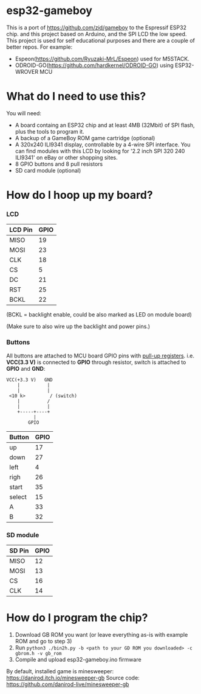 # esp32-gameboy

This is a port of https://github.com/zid/gameboy to the Espressif ESP32 chip. and this project based on Arduino, and the SPI LCD the low speed. This project is used for self educational purposes and there are a couple of better repos. For example:

- Espeon(https://github.com/Ryuzaki-MrL/Espeon) used for M5STACK.
- ODROID-GO(https://github.com/hardkernel/ODROID-GO) using ESP32-WROVER MCU

# What do I need to use this?

You will need:
* A board containg an ESP32 chip and at least 4MB (32Mbit) of SPI flash, plus the tools to program it.
* A backup of a GameBoy ROM game cartridge (optional)
* A 320x240 ILI9341 display, controllable by a 4-wire SPI interface. You can find modules with this LCD by
looking for '2.2 inch SPI 320 240 ILI9341' on eBay or other shopping sites.
* 8 GPIO buttons and 8 pull resistors
* SD card module (optional)

# How do I hoop up my board?

### LCD

| LCD Pin | GPIO |
| ------- | ---- |
| MISO    |  19  |
| MOSI    |  23  |
| CLK     |  18  |
| CS      |   5  |
| DC      |  21  |
| RST     |  25  |
| BCKL    |  22  |

(BCKL = backlight enable, could be also marked as LED on module board)

(Make sure to also wire up the backlight and power pins.)

### Buttons

All buttons are attached to MCU board GPIO pins with [pull-up registers](https://en.wikipedia.org/wiki/Pull-up_resistor).
i.e. **VCC(3.3 V)** is connected to **GPIO** through resistor, switch is attached to **GPIO** and **GND**:

```
VCC(+3.3 V)   GND
    |          |
    |          |
 <10 k>         / (switch)
    |          /
    |          |
    +-----+----+
          |
        GPIO
```

| Button | GPIO |
| ------ | ---- |
| up     | 17   |
| down   | 27   |
| left   | 4    |
| righ   | 26   |
| start  | 35   |
| select | 15   |
| A      | 33   |
| B      | 32   |

### SD module

| SD Pin | GPIO |
| ------ | ---- |
| MISO   | 12   |
| MOSI   | 13   |
| CS     | 16   |
| CLK    | 14   |


# How do I program the chip?

1. Download GB ROM you want (or leave everything as-is with example ROM and go to step 3)
2. Run `python3 ./bin2h.py -b <path to your GD ROM you downloaded> -c gbrom.h -v gb_rom`
3. Compile and upload esp32-gameboy.ino firmware

By default, installed game is minesweeper: https://danirod.itch.io/minesweeper-gb
Source code: https://github.com/danirod-live/minesweeper-gb
